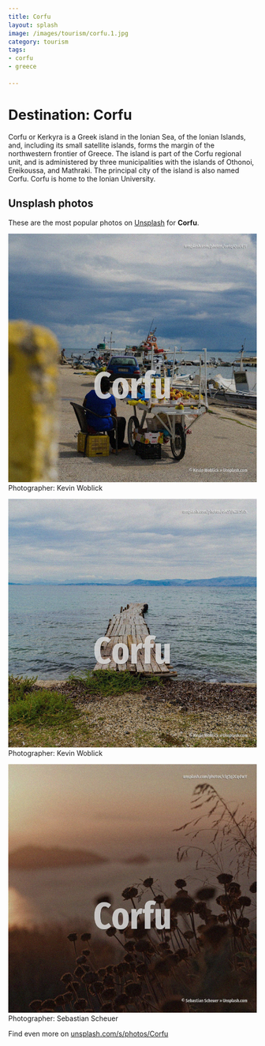 ```yaml
---
title: Corfu
layout: splash
image: /images/tourism/corfu.1.jpg
category: tourism
tags:
- corfu
- greece

---
```

# Destination: Corfu

Corfu  or Kerkyra  is a Greek island in the Ionian Sea, of the Ionian Islands, and, including its 
small satellite islands, forms the margin of the northwestern frontier of Greece.
The island is part of the Corfu regional unit, and is administered by three municipalities with the 
islands of Othonoi, Ereikoussa, and Mathraki.
The principal city of the island  is also named Corfu.
Corfu is home to the Ionian University.

 
## Unsplash photos
These are the most popular photos on [Unsplash](https://unsplash.com) for **Corfu**.
 
![Corfu](/images/tourism/corfu.1.jpg)
Photographer:  Kevin Woblick
 
![Corfu](/images/tourism/corfu.2.jpg)
Photographer:  Kevin Woblick
 
![Corfu](/images/tourism/corfu.3.jpg)
Photographer:  Sebastian Scheuer
 
Find even more on [unsplash.com/s/photos/Corfu](https://unsplash.com/s/photos/Corfu)
 
